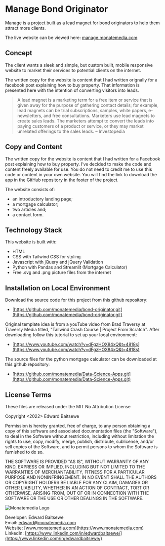 # Manage Bond Originator

Manage is a project built as a lead magnet for bond originators to help them attract more clients. 

The live website can be viewed here: [manage.monatemedia.com](manage.monatemedia.com)

## Concept

The client wants a sleek and simple, but custom built, mobile responsive website to market their services to potential clients on the internet. 

The written copy for the website is content that I had written orignally for a facebook post explaining how to buy property. That information is presented here with the intention of converting visitors into leads.

> A lead magnet is a marketing term for a free item or service that is given away for the purpose of gathering contact details; for example, lead magnets can be trial subscriptions, samples, white papers, e-newsletters, and free consultations. Marketers use lead magnets to create sales leads. The marketers attempt to convert the leads into paying customers of a product or service, or they may market unrelated offerings to the sales leads. – Investopedia

## Copy and Content

The written copy for the website is content that I had written for a Facebook post explaining how to buy property. I’ve decided to make the code and content freely available for use. You do not need to credit me to use this code or content in your own website. You will find the link to download the app in the GitHub repository in the footer of the project.  

The website consists of: 
* an introductory landing page; 
* a mortgage calculator;
* two articles and; 
* a contact form.

## Technology Stack

This website is built with:
* HTML
* CSS with Tailwind CSS for styling
* Javascript with jQuery and jQuery Validation
* Python with Pandas and Streamlit (Mortgage Calculator)
* Free .svg and .png picture files from the internet

## Installation on Local Environment

Download the source code for this project from this github repository: 

* [https://github.com/monatemedia/bond-originator.git](https://github.com/monatemedia/bond-originator.git)

Original template idea is from a youTube video from Brad Traversy at Traversy Media titled, "Tailwind Crash Course | Project From Scratch". After downloading follow this tutorial to set up your local environment: 

* [https://www.youtube.com/watch?v=dFgzHOX84xQ&t=4818s](https://www.youtube.com/watch?v=dFgzHOX84xQ&t=4818s)

The source files for the python mortgage calculator can be downloaded at this github repository: 
* [https://github.com/monatemedia/Data-Science-Apps.git](https://github.com/monatemedia/Data-Science-Apps.git)

## License Terms

These files are released under the MIT No Attribution License

Copyright <2022> Edward Baitsewe

Permission is hereby granted, free of charge, to any person obtaining a copy of this
software and associated documentation files (the "Software"), to deal in the Software
without restriction, including without limitation the rights to use, copy, modify,
merge, publish, distribute, sublicense, and/or sell copies of the Software, and to
permit persons to whom the Software is furnished to do so.

THE SOFTWARE IS PROVIDED "AS IS", WITHOUT WARRANTY OF ANY KIND, EXPRESS OR IMPLIED,
INCLUDING BUT NOT LIMITED TO THE WARRANTIES OF MERCHANTABILITY, FITNESS FOR A
PARTICULAR PURPOSE AND NONINFRINGEMENT. IN NO EVENT SHALL THE AUTHORS OR COPYRIGHT
HOLDERS BE LIABLE FOR ANY CLAIM, DAMAGES OR OTHER LIABILITY, WHETHER IN AN ACTION
OF CONTRACT, TORT OR OTHERWISE, ARISING FROM, OUT OF OR IN CONNECTION WITH THE
SOFTWARE OR THE USE OR OTHER DEALINGS IN THE SOFTWARE.

![Monatemedia Logo](https://www.monatemedia.com/wp-content/uploads/2021/08/Monate-Media-Logo-Large-Square.png)

Developer: Edward Baitsewe<br>
Email: [edward@monatemedia.com](edward@monatemedia.com)<br>
Website: [www.monatemedia.com](https://www.monatemedia.com)<br>
LinkedIn: [https://www.linkedin.com/in/edwardbaitsewe/](https://www.linkedin.com/in/edwardbaitsewe/)